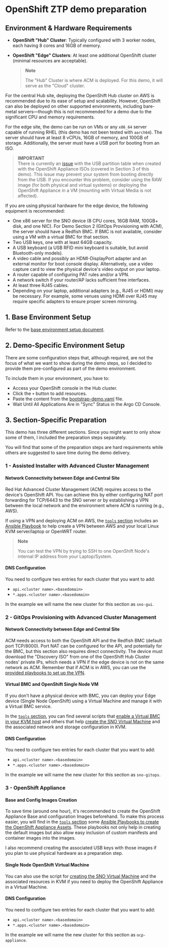 # OpenShift ZTP demo preparation

## Environment & Hardware Requirements

* **OpenShift "Hub" Cluster**: Typically configured with 3 worker nodes, each having 8 cores and 16GB of memory.
* **OpenShift "Edge" Clusters**: At least one additional OpenShift cluster (minimal resources are acceptable).

  > **Note**
  >
  > The "Hub" Cluster is where ACM is deployed. For this demo, it will serve as the "Cloud" cluster.

For the central Hub site, deploying the OpenShift Hub cluster on AWS is recommended due to its ease of setup and scalability. However, OpenShift can also be deployed on other supported environments, including bare-metal servers—though this is not recommended for a demo due to the significant CPU and memory requirements.

For the edge site, the demo can be run on VMs or any `x86_64` server capable of running RHEL (this demo has not been tested with `aarch64`). The server should have at least 8 vCPUs, 16GB of memory, and 100GB of storage. Additionally, the server must have a USB port for booting from an ISO.

> **IMPORTANT**  
> There is currently an [issue](https://issues.redhat.com/browse/MGMT-18693) with the USB partition table when created with the OpenShift Appliance ISOs (covered in Section 3 of this demo). This issue may prevent your system from booting directly from the USB. If you encounter this problem, consider using the RAW image (for both physical and virtual systems) or deploying the OpenShift Appliance in a VM (mounting with Virtual Media is not affected).

If you are using physical hardware for the edge device, the following equipment is recommended:

- One x86 server for the SNO device (8 CPU cores, 16GB RAM, 100GB+ disk, and one NIC). For Demo Section 2 (GitOps Provisioning with ACM), the server should have a Redfish BMC. If BMC is not available, consider using a VM with a virtual BMC for that section.
- Two USB keys, one with at least 64GB capacity.
- A USB keyboard (a USB RFID mini keyboard is suitable, but avoid Bluetooth-only models).
- A video cable and possibly an HDMI-DisplayPort adapter and an external monitor for boot console display. Alternatively, use a video capture card to view the physical device's video output on your laptop.
- A router capable of configuring PAT rules and/or a VPN.
- A network switch if your router/AP lacks sufficient free interfaces.
- At least three RJ45 cables.
- Depending on your laptop, additional adapters (e.g., RJ45 or HDMI) may be necessary. For example, some venues using HDMI over RJ45 may require specific adapters to ensure proper screen mirroring.

## 1. Base Environment Setup

Refer to the [base environment setup document](../../../bootstrap-environment/doc/bootstrap-environment-steps.md).

## 2. Demo-Specific Environment Setup

There are some configuration steps that, although required, are not the focus of what we want to show during the demo steps, so I decided to provide them pre-configured as part of the demo environment.

To include them in your environment, you have to:

   - Access your OpenShift console in the Hub cluster.
   - Click the `+` button to add resources.
   - Paste the content from the [bootstrap-demo.yaml](../bootstrap-demo/bootstrap-demo.yaml) file.
   - Wait Until All Applications Are in "Sync" Status in the Argo CD Console.

## 3. Section-Specific Preparation

This demo has three different sections. Since you might want to only show some of them, I included the preparation steps separately.

You will find that some of the preparation steps are hard requirements while others are suggested to save time during the demo delivery.

### 1 - Assisted Installer with Advanced Cluster Management

#### Network Connectivity between Edge and Central Site
Red Hat Advanced Cluster Management (ACM) requires access to the device's OpenShift API. You can achieve this by either configuring NAT port forwarding for TCP/6443 to the SNO server or by establishing a VPN between the local network and the environment where ACM is running (e.g., AWS).

If using a VPN and deploying ACM on AWS, the [`tools` section](../../../tools) includes an [Ansible Playbook](../../../tools/aws_vpn/README.md) to help create a VPN between AWS and your local Linux KVM server/laptop or OpenWRT router.

  > **Note**
  >
  > You can test the VPN by trying to SSH to one OpenShift Node's internal IP address from your Laptop/System.

#### DNS Configuration

You need to configure two entries for each cluster that you want to add:

* `api.<cluster name>.<basedomain>`
* `*.apps.<cluster name>.<basedomain>`

In the example we will name the new cluster for this section as `sno-gui`.

### 2 - GitOps Provisioning with Advanced Cluster Management

#### Network Connectivity between Edge and Central Site
ACM needs access to both the OpenShift API and the Redfish BMC (default port TCP/8000). Port NAT can be configured for the API, and potentially for the BMC, but this section also requires direct connectivity. The device must download the "Discovery ISO" from one of the OpenShift Hub Cluster nodes' private IPs, which needs a VPN if the edge device is not on the same network as ACM. Remember that if ACM is in AWS, you can use the [provided playbooks to set up the VPN](../../../tools/aws_vpn/README.md).

#### Virtual BMC and OpenShift Single Node VM

If you don't have a physical device with BMC, you can deploy your Edge device (Single Node OpenShift) using a Virtual Machine and manage it with a Virtual BMC service.

In the [`tools` section](../../../tools), you can find several scripts that [enable a Virtual BMC in your KVM host](../../../tools/virtual-bmc/README.md) and others that help [create the SNO Virtual Machine](../../../tools/libvirt-sno/README.md) and the associated network and storage configuration in KVM.

#### DNS Configuration

You need to configure two entries for each cluster that you want to add:

* `api.<cluster name>.<basedomain>`
* `*.apps.<cluster name>.<basedomain>`

In the example we will name the new cluster for this section as `sno-gitops`.


### 3 - OpenShift Appliance

#### Base and Config Images Creation
To save time (around one hour), it's recommended to create the OpenShift Appliance Base and configuration Images beforehand. To make this process easier, you will find in the [`tools` section](../../../tools) some [Ansible Playbooks to create the OpenShift Appliance Assets](../../../tools/ocp-appliance/README.md). These playbooks not only help in creating the default images but also allow easy inclusion of custom manifests and container images into the images.

I also recommend creating the associated USB keys with those images if you plan to use physical hardware as a preparation step.

#### Single Node OpenShift Virtual Machine
You can also use the script for [creating the SNO Virtual Machine](../../../tools/libvirt-sno/README.md) and the associated resources in KVM if you need to deploy the OpenShift Appliance in a Virtual Machine.

#### DNS Configuration

You need to configure two entries for each cluster that you want to add:

* `api.<cluster name>.<basedomain>`
* `*.apps.<cluster name>.<basedomain>`

In the example we will name the new cluster for this section as `ocp-appliance`.
